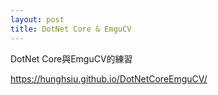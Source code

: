 ```yaml
---
layout: post
title: DotNet Core & EmguCV
---
```


DotNet Core與EmguCV的練習

https://hunghsiu.github.io/DotNetCoreEmguCV/